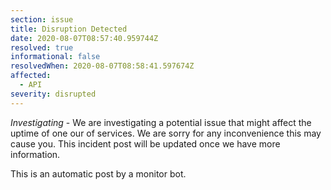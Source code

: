 ```yaml
---
section: issue
title: Disruption Detected
date: 2020-08-07T08:57:40.959744Z
resolved: true
informational: false
resolvedWhen: 2020-08-07T08:58:41.597674Z
affected:
  - API
severity: disrupted
---
```

*Investigating* - We are investigating a potential issue that might affect the uptime of one our of services. We are sorry for any inconvenience this may cause you. This incident post will be updated once we have more information.

This is an automatic post by a monitor bot.
        